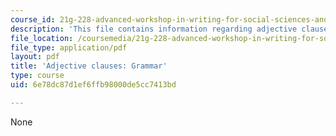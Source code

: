 ```yaml
---
course_id: 21g-228-advanced-workshop-in-writing-for-social-sciences-and-architecture-els-spring-2007
description: 'This file contains information regarding adjective clauses: Grammar.'
file_location: /coursemedia/21g-228-advanced-workshop-in-writing-for-social-sciences-and-architecture-els-spring-2007/6e78dc87d1ef6ffb98000de5cc7413bd_MIT21G.228S07_adj_grammar.pdf
file_type: application/pdf
layout: pdf
title: 'Adjective clauses: Grammar'
type: course
uid: 6e78dc87d1ef6ffb98000de5cc7413bd

---
```

None